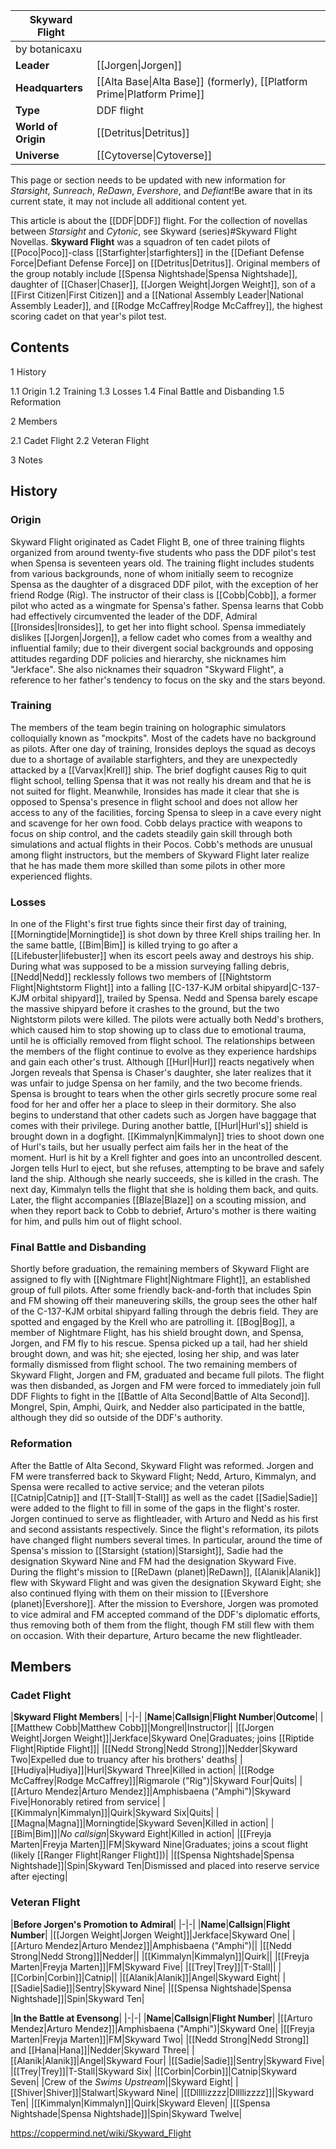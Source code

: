 | **Skyward Flight**  |                                                                         |
| ------------------- | ----------------------------------------------------------------------- |
| by  botanicaxu      |                                                                         |
| **Leader**          | [[Jorgen\|Jorgen]]                                                      |
| **Headquarters**    | [[Alta Base\|Alta Base]] (formerly), [[Platform Prime\|Platform Prime]] |
| **Type**            | DDF flight                                                              |
| **World of Origin** | [[Detritus\|Detritus]]                                                  |
| **Universe**        | [[Cytoverse\|Cytoverse]]                                                |

This page or section needs to be updated with new information for *Starsight*, *Sunreach*, *ReDawn*, *Evershore*, and *Defiant*!Be aware that in its current state, it may not include all additional content yet.

This article is about the [[DDF\|DDF]] flight. For the collection of novellas between *Starsight* and *Cytonic*, see Skyward (series)#Skyward Flight Novellas.
**Skyward Flight** was a squadron of ten cadet pilots of [[Poco\|Poco]]-class [[Starfighter\|starfighters]] in the [[Defiant Defense Force\|Defiant Defense Force]] on [[Detritus\|Detritus]]. Original members of the group notably include [[Spensa Nightshade\|Spensa Nightshade]], daughter of [[Chaser\|Chaser]], [[Jorgen Weight\|Jorgen Weight]], son of a [[First Citizen\|First Citizen]] and a [[National Assembly Leader\|National Assembly Leader]], and [[Rodge McCaffrey\|Rodge McCaffrey]], the highest scoring cadet on that year's pilot test.

## Contents

1 History

1.1 Origin
1.2 Training
1.3 Losses
1.4 Final Battle and Disbanding
1.5 Reformation


2 Members

2.1 Cadet Flight
2.2 Veteran Flight


3 Notes


## History
### Origin
Skyward Flight originated as Cadet Flight B, one of three training flights organized from around twenty-five students who pass the DDF pilot's test when Spensa is seventeen years old. The training flight includes students from various backgrounds, none of whom initially seem to recognize Spensa as the daughter of a disgraced DDF pilot, with the exception of her friend Rodge (Rig). The instructor of their class is [[Cobb\|Cobb]], a former pilot who acted as a wingmate for Spensa's father. Spensa learns that Cobb had effectively circumvented the leader of the DDF, Admiral [[Ironsides\|Ironsides]], to get her into flight school. Spensa immediately dislikes [[Jorgen\|Jorgen]], a fellow cadet who comes from a wealthy and influential family; due to their divergent social backgrounds and opposing attitudes regarding DDF policies and hierarchy, she nicknames him "Jerkface". She also nicknames their squadron "Skyward Flight", a reference to her father's tendency to focus on the sky and the stars beyond.

### Training
The members of the team begin training on holographic simulators colloquially known as "mockpits". Most of the cadets have no background as pilots. After one day of training, Ironsides deploys the squad as decoys due to a shortage of available starfighters, and they are unexpectedly attacked by a [[Varvax\|Krell]] ship. The brief dogfight causes Rig to quit flight school, telling Spensa that it was not really his dream and that he is not suited for flight. Meanwhile, Ironsides has made it clear that she is opposed to Spensa's presence in flight school and does not allow her access to any of the facilities, forcing Spensa to sleep in a cave every night and scavenge for her own food.
Cobb delays practice with weapons to focus on ship control, and the cadets steadily gain skill through both simulations and actual flights in their Pocos. Cobb's methods are unusual among flight instructors, but the members of Skyward Flight later realize that he has made them more skilled than some pilots in other more experienced flights.

### Losses
In one of the Flight's first true fights since their first day of training, [[Morningtide\|Morningtide]] is shot down by three Krell ships trailing her. In the same battle, [[Bim\|Bim]] is killed trying to go after a [[Lifebuster\|lifebuster]] when its escort peels away and destroys his ship. During what was supposed to be a mission surveying falling debris, [[Nedd\|Nedd]] recklessly follows two members of [[Nightstorm Flight\|Nightstorm Flight]] into a falling [[C-137-KJM orbital shipyard\|C-137-KJM orbital shipyard]], trailed by Spensa. Nedd and Spensa barely escape the massive shipyard before it crashes to the ground, but the two Nightstorm pilots were killed. The pilots were actually both Nedd's brothers, which caused him to stop showing up to class due to emotional trauma, until he is officially removed from flight school.
The relationships between the members of the flight continue to evolve as they experience hardships and gain each other's trust. Although [[Hurl\|Hurl]] reacts negatively when Jorgen reveals that Spensa is Chaser's daughter, she later realizes that it was unfair to judge Spensa on her family, and the two become friends. Spensa is brought to tears when the other girls secretly procure some real food for her and offer her a place to sleep in their dormitory. She also begins to understand that other cadets such as Jorgen have baggage that comes with their privilege.
During another battle, [[Hurl\|Hurl's]] shield is brought down in a dogfight. [[Kimmalyn\|Kimmalyn]] tries to shoot down one of Hurl's tails, but her usually perfect aim fails her in the heat of the moment. Hurl is hit by a Krell fighter and goes into an uncontrolled descent. Jorgen tells Hurl to eject, but she refuses, attempting to be brave and safely land the ship. Although she nearly succeeds, she is killed in the crash. The next day, Kimmalyn tells the flight that she is holding them back, and quits. Later, the flight accompanies [[Blaze\|Blaze]] on a scouting mission, and when they report back to Cobb to debrief, Arturo's mother is there waiting for him, and pulls him out of flight school.

### Final Battle and Disbanding
Shortly before graduation, the remaining members of Skyward Flight are assigned to fly with [[Nightmare Flight\|Nightmare Flight]], an established group of full pilots. After some friendly back-and-forth that includes Spin and FM showing off their maneuvering skills, the group sees the other half of the C-137-KJM orbital shipyard falling through the debris field. They are spotted and engaged by the Krell who are patrolling it. [[Bog\|Bog]], a member of Nightmare Flight, has his shield brought down, and Spensa, Jorgen, and FM fly to his rescue. Spensa picked up a tail, had her shield brought down, and was hit; she ejected, losing her ship, and was later formally dismissed from flight school.
The two remaining members of Skyward Flight, Jorgen and FM, graduated and became full pilots. The flight was then disbanded, as Jorgen and FM were forced to immediately join full DDF Flights to fight in the [[Battle of Alta Second\|Battle of Alta Second]]. Mongrel, Spin, Amphi, Quirk, and Nedder also participated in the battle, although they did so outside of the DDF's authority.

### Reformation
After the Battle of Alta Second, Skyward Flight was reformed. Jorgen and FM were transferred back to Skyward Flight; Nedd, Arturo, Kimmalyn, and Spensa were recalled to active service; and the veteran pilots [[Catnip\|Catnip]] and [[T-Stall\|T-Stall]] as well as the cadet [[Sadie\|Sadie]] were added to the flight to fill in some of the gaps in the flight's roster. Jorgen continued to serve as flightleader, with Arturo and Nedd as his first and second assistants respectively. Since the flight's reformation, its pilots have changed flight numbers several times. In particular, around the time of Spensa's mission to [[Starsight (station)\|Starsight]], Sadie had the designation Skyward Nine and FM had the designation Skyward Five. During the flight's mission to [[ReDawn (planet)\|ReDawn]], [[Alanik\|Alanik]] flew with Skyward Flight and was given the designation Skyward Eight; she also continued flying with them on their mission to [[Evershore (planet)\|Evershore]]. After the mission to Evershore, Jorgen was promoted to vice admiral and FM accepted command of the DDF's diplomatic efforts, thus removing both of them from the flight, though FM still flew with them on occasion. With their departure, Arturo became the new flightleader.

## Members
### Cadet Flight
|**Skyward Flight Members**|
|-|-|
|**Name**|**Callsign**|**Flight Number**|**Outcome**|
|[[Matthew Cobb\|Matthew Cobb]]|Mongrel|Instructor||
|[[Jorgen Weight\|Jorgen Weight]]|Jerkface|Skyward One|Graduates; joins [[Riptide Flight\|Riptide Flight]]|
|[[Nedd Strong\|Nedd Strong]]|Nedder|Skyward Two|Expelled due to truancy after his brothers' deaths|
|[[Hudiya\|Hudiya]]|Hurl|Skyward Three|Killed in action|
|[[Rodge McCaffrey\|Rodge McCaffrey]]|Rigmarole ("Rig")|Skyward Four|Quits|
|[[Arturo Mendez\|Arturo Mendez]]|Amphisbaena ("Amphi")|Skyward Five|Honorably retired from service|
|[[Kimmalyn\|Kimmalyn]]|Quirk|Skyward Six|Quits|
|[[Magna\|Magna]]|Morningtide|Skyward Seven|Killed in action|
|[[Bim\|Bim]]|*No callsign*|Skyward Eight|Killed in action|
|[[Freyja Marten\|Freyja Marten]]|FM|Skyward Nine|Graduates; joins a scout flight (likely [[Ranger Flight\|Ranger Flight]])|
|[[Spensa Nightshade\|Spensa Nightshade]]|Spin|Skyward Ten|Dismissed and placed into reserve service after ejecting|

### Veteran Flight
|**Before Jorgen's Promotion to Admiral**|
|-|-|
|**Name**|**Callsign**|**Flight Number**|
|[[Jorgen Weight\|Jorgen Weight]]|Jerkface|Skyward One|
|[[Arturo Mendez\|Arturo Mendez]]|Amphisbaena ("Amphi")||
|[[Nedd Strong\|Nedd Strong]]|Nedder||
|[[Kimmalyn\|Kimmalyn]]|Quirk||
|[[Freyja Marten\|Freyja Marten]]|FM|Skyward Five|
|[[Trey\|Trey]]|T-Stall||
|[[Corbin\|Corbin]]|Catnip||
|[[Alanik\|Alanik]]|Angel|Skyward Eight|
|[[Sadie\|Sadie]]|Sentry|Skyward Nine|
|[[Spensa Nightshade\|Spensa Nightshade]]|Spin|Skyward Ten|

|**In the Battle at Evensong**|
|-|-|
|**Name**|**Callsign**|**Flight Number**|
|[[Arturo Mendez\|Arturo Mendez]]|Amphisbaena ("Amphi")|Skyward One|
|[[Freyja Marten\|Freyja Marten]]|FM|Skyward Two|
|[[Nedd Strong\|Nedd Strong]] and [[Hana\|Hana]]|Nedder|Skyward Three|
|[[Alanik\|Alanik]]|Angel|Skyward Four|
|[[Sadie\|Sadie]]|Sentry|Skyward Five|
|[[Trey\|Trey]]|T-Stall|Skyward Six|
|[[Corbin\|Corbin]]|Catnip|Skyward Seven|
|Crew of the *Swims Upstream*||Skyward Eight|
|[[Shiver\|Shiver]]|Stalwart|Skyward Nine|
|[[Dllllizzzz\|Dllllizzzz]]||Skyward Ten|
|[[Kimmalyn\|Kimmalyn]]|Quirk|Skyward Eleven|
|[[Spensa Nightshade\|Spensa Nightshade]]|Spin|Skyward Twelve|



https://coppermind.net/wiki/Skyward_Flight